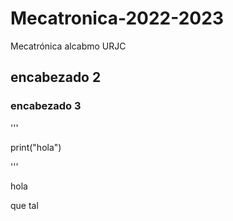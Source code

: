 # Mecatronica-2022-2023
Mecatrónica alcabmo URJC

## encabezado 2
### encabezado 3

'''

print("hola")

'''

hola

que tal